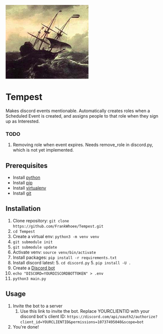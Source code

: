 ![](tempest.png)
# Tempest
Makes discord events mentionable. Automatically creates roles when a Scheduled Event is created, and assigns people to that role when they sign up as Interested.

### TODO
1. Removing role when event expires. Needs remove_role in discord.py, which is not yet implemented.

## Prerequisites
* Install [python](https://wiki.python.org/moin/BeginnersGuide/Download)
* Install [pip](https://pip.pypa.io/en/stable/installation/)
* Install [virtualenv](https://pypi.org/project/virtualenv/)
* Install [git](https://git-scm.com/book/en/v2/Getting-Started-Installing-Git)

## Installation

1. Clone repository: `git clone https://github.com/FrankWhoee/Tempest.git`
2. `cd Tempest`
3. Create a virtual env: `python3 -m venv venv`
4. `git submodule init`
4. `git submodule update`
4. Activate venv: `source venv/bin/activate`
5. Install packages: `pip install -r requirements.txt`
5. Install discord latest:
    5. `cd discord.py`
    5. `pip install -U .`
7. Create a [Discord bot](https://discordpy.readthedocs.io/en/stable/discord.html)
8. `echo "DISCORD=YOURDISCORDBOTTOKEN" > .env`
9. `python3 main.py`
## Usage
1. Invite the bot to a server
    1. Use this link to invite the bot. Replace YOURCLIENTID with your discord bot's client ID: `https://discord.com/api/oauth2/authorize?client_id=YOURCLIENTID&permissions=10737495040&scope=bot` 
7. You're done!
